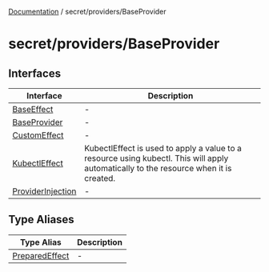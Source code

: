 [Documentation](../../../index.md) / secret/providers/BaseProvider

# secret/providers/BaseProvider

## Interfaces

| Interface | Description |
| ------ | ------ |
| [BaseEffect](interfaces/BaseEffect.md) | - |
| [BaseProvider](interfaces/BaseProvider.md) | - |
| [CustomEffect](interfaces/CustomEffect.md) | - |
| [KubectlEffect](interfaces/KubectlEffect.md) | KubectlEffect is used to apply a value to a resource using kubectl. This will apply automatically to the resource when it is created. |
| [ProviderInjection](interfaces/ProviderInjection.md) | - |

## Type Aliases

| Type Alias | Description |
| ------ | ------ |
| [PreparedEffect](type-aliases/PreparedEffect.md) | - |
